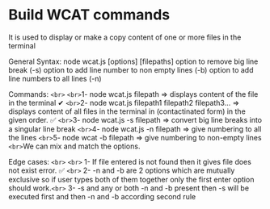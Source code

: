 # Build WCAT commands

It is used to display or make a copy content of one or more files in the terminal

General Syntax:
node wcat.js [options] [filepaths]
option to remove big line break (-s)
option to add line number to non empty lines (-b)
option to add line numbers to all lines (-n)

Commands:
`<br>`
`<br>`1- node wcat.js filepath => displays content of the file in the terminal  ✔
`<br>`2- node wcat.js filepath1 filepath2 filepath3... => displays content of all files in the terminal in (contactinated form) in the given order. ✅
`<br>`3- node wcat.js -s filepath => convert big line breaks into a singular line break
`<br>`4- node wcat.js -n filepath => give numbering to all the lines
`<br>`5- node wcat -b filepath => give numbering to non-empty lines
`<br>`We can mix and match the options.

Edge cases:
`<br>`
`<br>`
1- If file entered is not found then it gives file does not exist error. ✅ `<br>`
2- -n and -b are 2 options which are mutually exclusive so if user types both of them together only the first enter option should work.`<br>`
3- -s and any or both -n and -b present then -s will be executed first and then -n and -b according second rule
